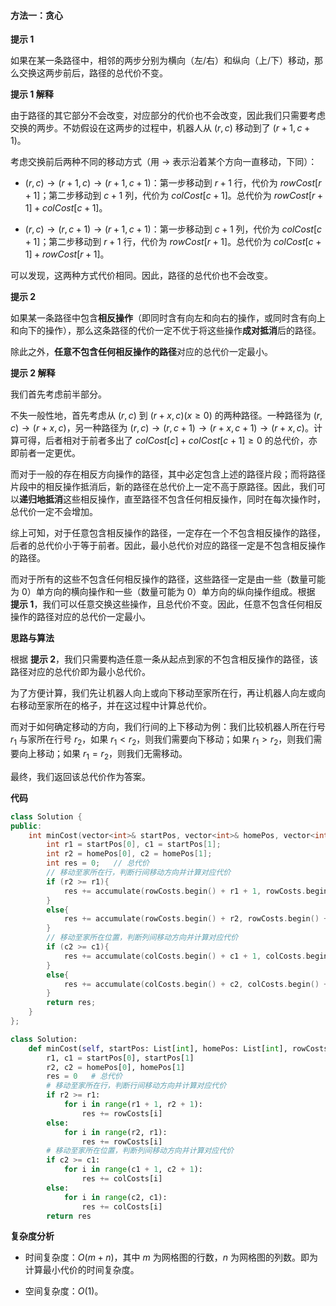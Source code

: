 #### 方法一：贪心

**提示 $1$**

如果在某一条路径中，相邻的两步分别为横向（左/右）和纵向（上/下）移动，那么交换这两步前后，路径的总代价不变。

**提示 $1$ 解释**

由于路径的其它部分不会改变，对应部分的代价也不会改变，因此我们只需要考虑交换的两步。不妨假设在这两步的过程中，机器人从 $(r, c)$ 移动到了 $(r + 1, c + 1)$。

考虑交换前后两种不同的移动方式（用 $\rightarrow$ 表示沿着某个方向一直移动，下同）：

- $(r, c) \rightarrow (r + 1, c) \rightarrow (r + 1, c + 1)$：第一步移动到 $r + 1$ 行，代价为 $\textit{rowCost}[r + 1]$；第二步移动到 $c + 1$ 列，代价为 $\textit{colCost}[c + 1]$。总代价为 $\textit{rowCost}[r + 1] + \textit{colCost}[c + 1]$。

- $(r, c) \rightarrow (r, c + 1) \rightarrow (r + 1, c + 1)$：第一步移动到 $c + 1$ 列，代价为 $\textit{colCost}[c + 1]$；第二步移动到 $r + 1$ 行，代价为 $\textit{rowCost}[r + 1]$。总代价为 $\textit{colCost}[c + 1] + \textit{rowCost}[r + 1]$。

可以发现，这两种方式代价相同。因此，路径的总代价也不会改变。

**提示 $2$**

如果某一条路径中包含**相反操作**（即同时含有向左和向右的操作，或同时含有向上和向下的操作），那么这条路径的代价一定不优于将这些操作**成对抵消**后的路径。

除此之外，**任意不包含任何相反操作的路径**对应的总代价一定最小。

**提示 $2$ 解释**

我们首先考虑前半部分。

不失一般性地，首先考虑从 $(r, c)$ 到 $(r + x, c) (x \ge 0)$ 的两种路径。一种路径为 $(r, c) \rightarrow (r + x, c)$，另一种路径为 $(r, c) \rightarrow (r, c + 1) \rightarrow (r + x, c + 1) \rightarrow (r + x, c)$。计算可得，后者相对于前者多出了 $\textit{colCost}[c] + \textit{colCost}[c + 1] \ge 0$ 的总代价，亦即前者一定更优。

而对于一般的存在相反方向操作的路径，其中必定包含上述的路径片段；而将路径片段中的相反操作抵消后，新的路径在总代价上一定不高于原路径。因此，我们可以**递归地抵消**这些相反操作，直至路径不包含任何相反操作，同时在每次操作时，总代价一定不会增加。

综上可知，对于任意包含相反操作的路径，一定存在一个不包含相反操作的路径，后者的总代价小于等于前者。因此，最小总代价对应的路径一定是不包含相反操作的路径。

而对于所有的这些不包含任何相反操作的路径，这些路径一定是由一些（数量可能为 $0$）单方向的横向操作和一些（数量可能为 $0$）单方向的纵向操作组成。根据 **提示 $1$**，我们可以任意交换这些操作，且总代价不变。因此，任意不包含任何相反操作的路径对应的总代价一定最小。

**思路与算法**

根据 **提示 $2$**，我们只需要构造任意一条从起点到家的不包含相反操作的路径，该路径对应的总代价即为最小总代价。

为了方便计算，我们先让机器人向上或向下移动至家所在行，再让机器人向左或向右移动至家所在的格子，并在这过程中计算总代价。

而对于如何确定移动的方向，我们行间的上下移动为例：我们比较机器人所在行号 $r_1$ 与家所在行号 $r_2$，如果 $r_1 < r_2$，则我们需要向下移动；如果 $r_1 > r_2$，则我们需要向上移动；如果 $r_1 = r_2$，则我们无需移动。

最终，我们返回该总代价作为答案。

**代码**

```C++ [sol1-C++]
class Solution {
public:
    int minCost(vector<int>& startPos, vector<int>& homePos, vector<int>& rowCosts, vector<int>& colCosts) {
        int r1 = startPos[0], c1 = startPos[1];
        int r2 = homePos[0], c2 = homePos[1];
        int res = 0;   // 总代价
        // 移动至家所在行，判断行间移动方向并计算对应代价
        if (r2 >= r1){
            res += accumulate(rowCosts.begin() + r1 + 1, rowCosts.begin() + r2 + 1, 0);
        }
        else{
            res += accumulate(rowCosts.begin() + r2, rowCosts.begin() + r1, 0);
        }
        // 移动至家所在位置，判断列间移动方向并计算对应代价
        if (c2 >= c1){
            res += accumulate(colCosts.begin() + c1 + 1, colCosts.begin() + c2 + 1, 0);
        }
        else{
            res += accumulate(colCosts.begin() + c2, colCosts.begin() + c1, 0);
        }
        return res;
    }
};
```


```Python [sol1-Python3]
class Solution:
    def minCost(self, startPos: List[int], homePos: List[int], rowCosts: List[int], colCosts: List[int]) -> int:
        r1, c1 = startPos[0], startPos[1]
        r2, c2 = homePos[0], homePos[1]
        res = 0   # 总代价
        # 移动至家所在行，判断行间移动方向并计算对应代价
        if r2 >= r1:
            for i in range(r1 + 1, r2 + 1):
                res += rowCosts[i]
        else:
            for i in range(r2, r1):
                res += rowCosts[i]
        # 移动至家所在位置，判断列间移动方向并计算对应代价
        if c2 >= c1:
            for i in range(c1 + 1, c2 + 1):
                res += colCosts[i]
        else:
            for i in range(c2, c1):
                res += colCosts[i]
        return res
```


**复杂度分析**

- 时间复杂度：$O(m + n)$，其中 $m$ 为网格图的行数，$n$ 为网格图的列数。即为计算最小代价的时间复杂度。

- 空间复杂度：$O(1)$。